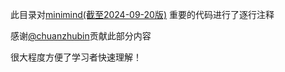 此目录对[minimind(截至2024-09-20版)](https://github.com/jingyaogong/minimind/tree/c28664dac8cc7eec83dcf6c03decc0ec40ded44d)
重要的代码进行了逐行注释

感谢[@chuanzhubin](https://github.com/chuanzhubin)贡献此部分内容

很大程度方便了学习者快速理解！